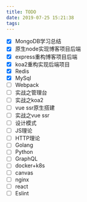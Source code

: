 ```yaml
---
title: TODO
date: 2019-07-25 15:21:38
tags:
---
```


* [x] MongoDB学习总结
* [x] 原生node实现博客项目后端
* [x] express重构博客项目后端
* [x] koa2重构实现后端项目
* [x] Redis
* [x] MySql
* [ ] Webpack
* [ ] 实战之管理台
* [ ] 实战之koa2
* [ ] vue ssr原生搭建
* [ ] 实战之vue ssr
* [ ] 设计模式
* [ ] JS理论
* [ ] HTTP理论
* [ ] Golang
* [ ] Python
* [ ] GraphQL
* [ ] docker+k8s
* [ ] canvas
* [ ] nginx
* [ ] react
* [ ] Eslint